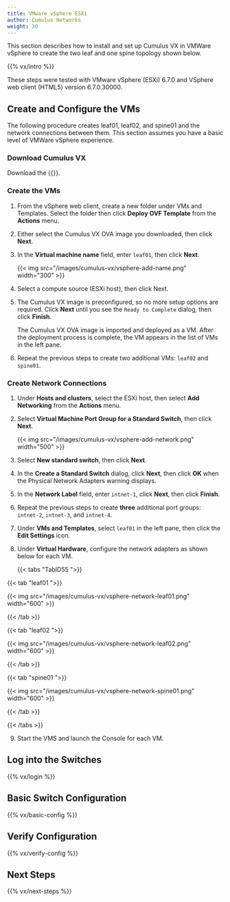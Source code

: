```yaml
---
title: VMware vSphere ESXi
author: Cumulus Networks
weight: 30
---
```

This section describes how to install and set up Cumulus VX in VMWare vSphere to create the two leaf and one spine topology shown below.

{{% vx/intro %}}

These steps were tested with VMware vSphere (ESXi) 6.7.0 and VSphere web client (HTML5) version 6.7.0.30000.

## Create and Configure the VMs

The following procedure creates leaf01, leaf02, and spine01 and the network connections between them. This section assumes you have a basic level of VMWare vSphere experience.

### Download Cumulus VX

Download the {{<exlink url="https://cumulusnetworks.com/products/cumulus-vx/download/" text="OVA disk image for use with VMware">}}.

### Create the VMs

1. From the vSphere web client, create a new folder under VMs and Templates. Select the folder then click **Deploy OVF Template** from the **Actions** menu.
2. Either select the Cumulus VX OVA image you downloaded, then click **Next**.
3. In the **Virtual machine name** field, enter `leaf01`, then click **Next**.

   {{< img src="/images/cumulus-vx/vsphere-add-name.png" width="300" >}}

4. Select a compute source (ESXi host), then click Next.

5. The Cumulus VX image is preconfigured, so no more setup options are required. Click **Next** until you see the `Ready to Complete` dialog, then click **Finish**.

   The Cumulus VX OVA image is imported and deployed as a VM. After the deployment process is complete, the VM appears in the list of VMs in the left pane.

6. Repeat the previous steps to create two additional VMs: `leaf02` and `spine01`.

### Create Network Connections

1. Under **Hosts and clusters**, select the ESXi host, then select **Add Networking** from the **Actions** menu.

2. Select **Virtual Machine Port Group for a Standard Switch**, then click **Next**.

   {{< img src="/images/cumulus-vx/vsphere-add-network.png" width="500" >}}

3. Select **New standard switch**, then click **Next**.

4. In the **Create a Standard Switch** dialog, click **Next**, then click **OK** when the Physical Network Adapters warning displays.

5. In the **Network Label** field, enter `intnet-1`, click **Next**, then click **Finish**.

6. Repeat the previous steps to create **three** additional port groups: `intnet-2`, `intnet-3`, and `intnet-4`.

7. Under **VMs and Templates**, select `leaf01` in the left pane, then click the **Edit Settings** icon.

8. Under **Virtual Hardware**, configure the network adapters as shown below for each VM.

      {{< tabs "TabID55 ">}}

{{< tab "leaf01 ">}}

{{< img src="/images/cumulus-vx/vsphere-network-leaf01.png" width="600" >}}

{{< /tab >}}

{{< tab "leaf02 ">}}

{{< img src="/images/cumulus-vx/vsphere-network-leaf02.png" width="600" >}}

{{< /tab >}}

{{< tab "spine01 ">}}

{{< img src="/images/cumulus-vx/vsphere-network-spine01.png" width="600" >}}

{{< /tab >}}

{{< /tabs >}}

9. Start the VMS and launch the Console for each VM.

## Log into the Switches

{{% vx/login %}}

## Basic Switch Configuration

{{% vx/basic-config %}}

## Verify Configuration

{{% vx/verify-config %}}

## Next Steps

{{% vx/next-steps %}}
